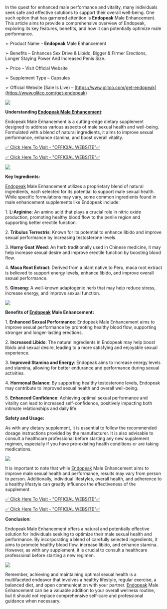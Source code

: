 In the quest for enhanced male performance and vitality, many individuals seek safe and effective solutions to support their overall well-being. One such option that has garnered attention is **Endopeak** Male Enhancement. This article aims to provide a comprehensive overview of Endopeak, exploring its key features, benefits, and how it can potentially optimize male performance.

➢ Product Name – **Endopeak** Male Enhancement

➢ Benefits – Enhances Sex Drive & Libido, Bigger & Firmer Erections, Longer Staying Power And Increased Penis Size..

➢ Price – Visit Official Website

➢ Supplement Type – Capsules

➢ Official Website (Sale Is Live) – [https://www.glitco.com/get-endopeak](https://www.glitco.com/get-endopeak)

[![](https://blogger.googleusercontent.com/img/b/R29vZ2xl/AVvXsEh4AuRIVL2vsxi4ejGHu96cVn7fsHRUe__49tdMP4rxvPpHCP7hN7K4WYD_4EeW-j-oadJahlKXs3lbOf0_ryjC0Ngb0dVCbFTzIigWHYNpCQbQ6_UqOeHpzeKrLFxeXHLJkRt_euoMwszwSIvq6gNnJ7Zdq4KcA1mkYuQZqCcxHdRk2rZC5FM2xc2pGbA/w640-h538/Screenshot%20(875).png)](https://www.glitco.com/get-endopeak)

**Understanding [Endopeak Male Enhancement](https://www.facebook.com/people/Endopeak-Male-Enhancement/100094293194709/):**

Endopeak Male Enhancement is a cutting-edge dietary supplement designed to address various aspects of male sexual health and well-being. Formulated with a blend of natural ingredients, it aims to improve sexual performance, enhance stamina, and boost overall vitality.

[✅ Click Here To Visit - "OFFICIAL WEBSITE"✅](https://www.glitco.com/get-endopeak)

[✅ Click Here To Visit - "OFFICIAL WEBSITE"✅](https://www.glitco.com/get-endopeak)

[![](https://blogger.googleusercontent.com/img/b/R29vZ2xl/AVvXsEg25U-Uszq-7u73nOe6H7Us--BcD8scrDRUfYdgAs_se4JS2E43DLLFF5LwCpxgKgipC4_43ypHz9fCv1VUD1dDvd0woPmVm9LtqjyDio2WKV3vEajiz7AMp8zsgkLqIeRfw-zHApVutrwGGkhlv1S_8xFtcIwgIw3r4LZyPYrySwnqtV9DfuryGRvhRs0/w640-h360/Screenshot%20(876).png)](https://www.glitco.com/get-endopeak)

**Key Ingredients:**

[Endopeak](https://colab.research.google.com/drive/1obi2FGGgpZzoKKSj4EVDRAfHmWxMIQVd#scrollTo=l41X9_C0aKND) Male Enhancement utilizes a proprietary blend of natural ingredients, each selected for its potential to support male sexual health. While specific formulations may vary, some common ingredients found in male enhancement supplements like Endopeak include:

1\. **L-Arginine**: An amino acid that plays a crucial role in nitric oxide production, promoting healthy blood flow to the penile region and supporting better erectile function.

2\. **Tribulus Terrestris**: Known for its potential to enhance libido and improve sexual performance by increasing testosterone levels.

3\. **Horny Goat Weed**: An herb traditionally used in Chinese medicine, it may help increase sexual desire and improve erectile function by boosting blood flow.

4\. **Maca Root Extract**: Derived from a plant native to Peru, maca root extract is believed to support energy levels, enhance libido, and improve overall sexual performance.

5\. **Ginseng**: A well-known adaptogenic herb that may help reduce stress, increase energy, and improve sexual function.

[![](https://blogger.googleusercontent.com/img/b/R29vZ2xl/AVvXsEi8PE_M9-cbN5LsaJGU1MSQ5kIY8Nv6_gccF66yBOA_eYhE0m9ocgyp_E2TJyCbXRKVGg8vJ-6uWsAhfTB7FlypkThEJVHH5Il3HeLKVz-xIPJ0L3YGNRzAYSrwpxF0ggN3rGMvowwJP7ipk7w2wh6nATzherrt8xDEP57q3WMHqFIPNtztVDz8zxWfO1w/w640-h488/Screenshot%20(879).png)](https://www.glitco.com/get-endopeak)

**Benefits of [Endopeak](https://groups.google.com/g/endopeak-update/c/lKGAv1h2KGA) Male Enhancement:**

1\. **Enhanced Sexual Performance**: Endopeak Male Enhancement aims to improve sexual performance by promoting healthy blood flow, supporting stronger and longer-lasting erections.

2\. **Increased Libido**: The natural ingredients in Endopeak may help boost libido and sexual desire, leading to a more satisfying and enjoyable sexual experience.

3\. **Improved Stamina and Energy**: Endopeak aims to increase energy levels and stamina, allowing for better endurance and performance during sexual activities.

4\. **Hormonal Balance**: By supporting healthy testosterone levels, Endopeak may contribute to improved sexual health and overall well-being.

5\. **Enhanced Confidence**: Achieving optimal sexual performance and vitality can lead to increased self-confidence, positively impacting both intimate relationships and daily life.

**Safety and Usage:**

As with any dietary supplement, it is essential to follow the recommended dosage instructions provided by the manufacturer. It is also advisable to consult a healthcare professional before starting any new supplement regimen, especially if you have pre-existing health conditions or are taking medications.

[![](https://blogger.googleusercontent.com/img/b/R29vZ2xl/AVvXsEi16PwskFYYu3wy3QQWa98i0P-9LrO6bNhITSvyovt7xLWEOaEBeR5qH9bOLmoZTmj1leUpQbtiVkqp12NmLnlnPWa7suuB3h7d18nC9qYzqukgQN_wmDvMOzxxCWNmLYtPKAAelhJliLaLsUouGAtNIY3MYCXlhLsfCJKe_6Zj3npabRc187h6KQ_tVMI/w640-h628/Screenshot%20(880).png)](https://www.glitco.com/get-endopeak)

It is important to note that while [Endopeak](https://endopeak-male-enhancement.blogspot.com/2023/07/endopeak-male-enhancement-real-size.html) Male Enhancement aims to improve male sexual health and performance, results may vary from person to person. Additionally, individual lifestyles, overall health, and adherence to a healthy lifestyle can greatly influence the effectiveness of the supplement.

[✅ Click Here To Visit - "OFFICIAL WEBSITE"✅](https://www.glitco.com/get-endopeak)

[✅ Click Here To Visit - "OFFICIAL WEBSITE"✅](https://www.glitco.com/get-endopeak)

**Conclusion:**

Endopeak Male Enhancement offers a natural and potentially effective solution for individuals seeking to optimize their male sexual health and performance. By incorporating a blend of carefully selected ingredients, it aims to promote healthy blood flow, increase libido, and enhance stamina. However, as with any supplement, it is crucial to consult a healthcare professional before starting a new regimen.

[![](https://blogger.googleusercontent.com/img/b/R29vZ2xl/AVvXsEjve1MWdMMPsckr1XOdP2cCSvzi2Z2yM3VSQP5Sfb26LniMlG0K9pYY9NhT1jpnwlEm0YV4BlF5_-PTjxa5QQue1MOuiwtiOxQQwOuXAnM_pw0Ndi3hTBkXAMjp_3KzoCUq5iGh7JnHhTlHqPaA7CkWBsAe5Dzh-G01mbk1FugnCIDTXHcRPHxktJTCzww/w640-h464/Screenshot%20(878).png)](https://www.glitco.com/get-endopeak)

Remember, achieving and maintaining optimal sexual health is a multifaceted endeavor that involves a healthy lifestyle, regular exercise, a balanced diet, and open communication with your partner. [Endopeak](https://sites.google.com/view/endopeak-maleenhancement/home) Male Enhancement can be a valuable addition to your overall wellness routine, but it should not replace comprehensive self-care and professional guidance when necessary.
